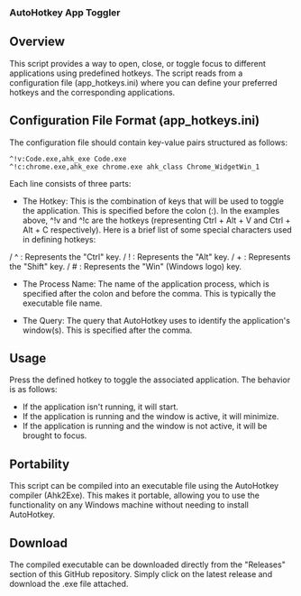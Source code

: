 ### AutoHotkey App Toggler

## Overview
This script provides a way to open, close, or toggle focus to different applications using predefined hotkeys. The script reads from a configuration file (app_hotkeys.ini) where you can define your preferred hotkeys and the corresponding applications.

## Configuration File Format (app_hotkeys.ini)
The configuration file should contain key-value pairs structured as follows:

```
^!v:Code.exe,ahk_exe Code.exe
^!c:chrome.exe,ahk_exe chrome.exe ahk_class Chrome_WidgetWin_1
```

Each line consists of three parts:

- The Hotkey: This is the combination of keys that will be used to toggle the application. This is specified before the colon (:). In the examples above, ^!v and ^!c are the hotkeys (representing Ctrl + Alt + V and Ctrl + Alt + C respectively). Here is a brief list of some special characters used in defining hotkeys:

/ ^ : Represents the "Ctrl" key.
/ ! : Represents the "Alt" key.
/ + : Represents the "Shift" key.
/ # : Represents the "Win" (Windows logo) key.

- The Process Name: The name of the application process, which is specified after the colon and before the comma. This is typically the executable file name.

- The Query: The query that AutoHotkey uses to identify the application's window(s). This is specified after the comma.

## Usage
Press the defined hotkey to toggle the associated application. The behavior is as follows:

- If the application isn't running, it will start.
- If the application is running and the window is active, it will minimize.
- If the application is running and the window is not active, it will be brought to focus.

## Portability
This script can be compiled into an executable file using the AutoHotkey compiler (Ahk2Exe). This makes it portable, allowing you to use the functionality on any Windows machine without needing to install AutoHotkey.

## Download
The compiled executable can be downloaded directly from the "Releases" section of this GitHub repository. Simply click on the latest release and download the .exe file attached.